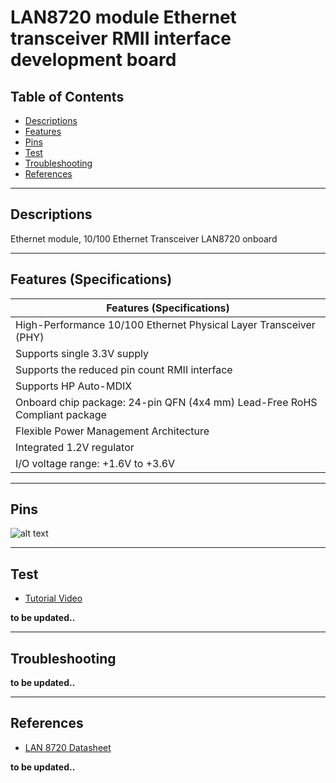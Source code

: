 # LAN8720 module Ethernet transceiver RMII interface development board

## Table of Contents

-   [Descriptions](#descriptions)
-   [Features](#features)
-   [Pins](#pins)
-   [Test](#test-code)
-   [Troubleshooting](#troubleshooting)
-   [References](#references)

---

## Descriptions

Ethernet module, 10/100 Ethernet Transceiver LAN8720 onboard

---

## Features (Specifications)

| Features (Specifications)                                                  |
| -------------------------------------------------------------------------- |
| High-Performance 10/100 Ethernet Physical Layer Transceiver (PHY)          |
| Supports single 3.3V supply                                                |
| Supports the reduced pin count RMII interface                              |
| Supports HP Auto-MDIX                                                      |
| Onboard chip package: 24-pin QFN (4x4 mm) Lead-Free RoHS Compliant package |
| Flexible Power Management Architecture                                     |
| Integrated 1.2V regulator                                                  |
| I/O voltage range: +1.6V to +3.6V                                          |

---

## Pins

![alt text](https://bit.ly/3u3M1fa 'pinout')

---

## Test

-   [Tutorial Video](https://www.youtube.com/watch?v=ofRWScWrm0E)

**to be updated..**

---

## Troubleshooting

**to be updated..**

---

## References

-   [LAN 8720 Datasheet](http://bit.ly/LAN8720-Datasheet)

**to be updated..**
